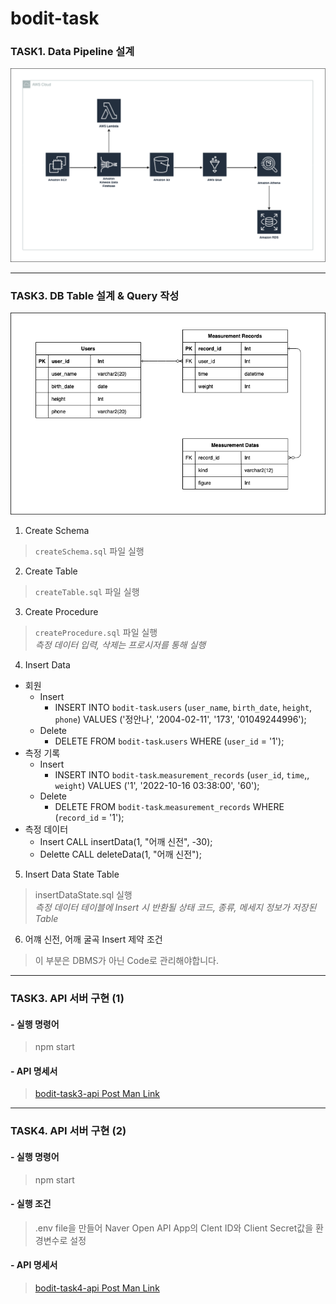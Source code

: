 # bodit-task

### TASK1. Data Pipeline 설계
![Data Pipeline Architecture](./task1/bodit-task1-architecture.png)

---

### TASK3. DB Table 설계 & Query 작성
![DB Diagram](./task2/bodit-task2-diagram.png)

1. Create Schema
> `createSchema.sql` 파일 실행

2. Create Table
> `createTable.sql` 파일 실행

3. Create Procedure
> `createProcedure.sql` 파일 실행   
> _측정 데이터 입력, 삭제는 프로시저를 통해 실행_

4. Insert Data
- 회원 
    - Insert
        - INSERT INTO `bodit-task`.`users` (`user_name`, `birth_date`, `height`, `phone`) VALUES ('정안나', '2004-02-11', '173', '01049244996');
    - Delete
        - DELETE FROM `bodit-task`.`users` WHERE (`user_id` = '1');
- 측정 기록 
    - Insert
        - INSERT INTO `bodit-task`.`measurement_records` (`user_id`, `time`,, `weight`) VALUES ('1', '2022-10-16 03:38:00', '60');
    - Delete
        - DELETE FROM `bodit-task`.`measurement_records` WHERE (`record_id` = '1');
- 측정 데이터
    - Insert
        CALL insertData(1, "어깨 신전", -30);
    - Delette
        CALL deleteData(1, "어깨 신전");

5. Insert Data State Table
> insertDataState.sql 실행   
> _측정 데이터 테이블에 Insert 시 반환될 상태 코드, 종류, 메세지 정보가 저장된 Table_

6. 어꺠 신전, 어깨 굴곡 Insert 제약 조건
> 이 부분은 DBMS가 아닌 Code로 관리해야합니다.

---

### TASK3. API 서버 구현 (1)

#### - 실행 명령어
> npm start

#### - API 명세서
> [bodit-task3-api Post Man Link](https://documenter.getpostman.com/view/16132924/2s8479ybd7)

---

### TASK4. API 서버 구현 (2)

#### - 실행 명령어
> npm start

#### - 실행 조건
> .env file을 만들어 Naver Open API App의 Clent ID와 Client Secret값을 환경변수로 설정

#### - API 명세서
> [bodit-task4-api Post Man Link](https://documenter.getpostman.com/view/16132924/2s847BSEpp)